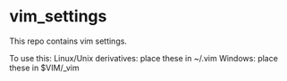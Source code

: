 # vim_settings

This repo contains vim settings.

To use this:
    Linux/Unix derivatives: place these in ~/.vim
    Windows: place these in $VIM/_vim

